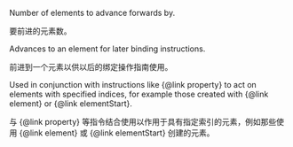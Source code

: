 Number of elements to advance forwards by.

要前进的元素数。

Advances to an element for later binding instructions.

前进到一个元素以供以后的绑定操作指南使用。

Used in conjunction with instructions like {&commat;link property} to act on elements with specified
indices, for example those created with {&commat;link element} or {&commat;link elementStart}.

与 {&commat;link property} 等指令结合使用以作用于具有指定索引的元素，例如那些使用 {&commat;link element}
或 {&commat;link elementStart} 创建的元素。
